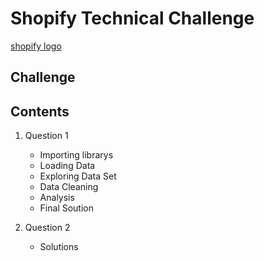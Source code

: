 # Shopify Technical Challenge
[shopify logo](https://user-images.githubusercontent.com/63667951/133675123-6a33348b-6b0d-415d-bb65-cf6cc8176956.png)


## Challenge

## Contents
1. Question 1
    - Importing librarys
    - Loading Data
    - Exploring Data Set
    - Data Cleaning
    - Analysis
    - Final Soution

2. Question 2
    - Solutions
